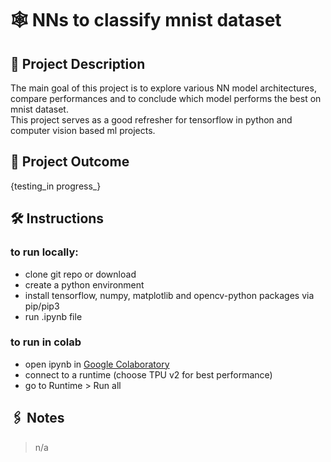 # 🕸️ NNs to classify mnist dataset
## 📝 Project Description
The main goal of this project is to explore various NN model architectures, compare performances and to conclude which model performs the best on mnist dataset.  
This project serves as a good refresher for tensorflow in python and computer vision based ml projects.


## 🔭 Project Outcome
{testing_in progress_}


## 🛠️ Instructions
### to run locally:
- clone git repo or download
- create a python environment
- install tensorflow, numpy, matplotlib and opencv-python packages via pip/pip3
- run .ipynb file

### to run in colab
- open ipynb in [Google Colaboratory](https://colab.research.google.com/)
- connect to a runtime (choose TPU v2 for best performance)
- go to Runtime > Run all


## 🖇️ Notes
> n/a

